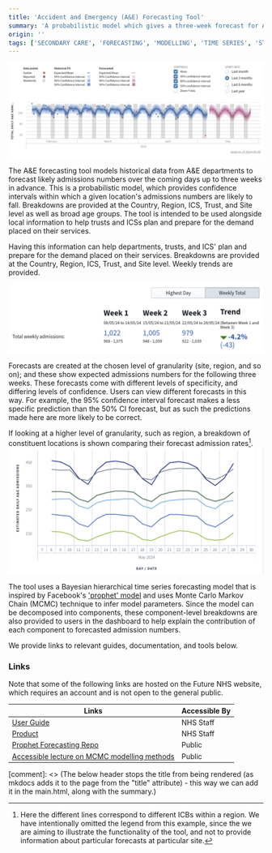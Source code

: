 ```yaml
---
title: 'Accident and Emergency (A&E) Forecasting Tool'
summary: 'A probabilistic model which gives a three-week forecast for A&E departments, predicting their expected admissions loads.'
origin: ''
tags: ['SECONDARY CARE', 'FORECASTING', 'MODELLING', 'TIME SERIES', 'STRUCTURED', 'PYTHON', 'WIP', 'DEPLOYED']
---
```


![Image showing plot of historical and predicted admissions rates. The plot shows the confidence intervals for the model's fit to historical data, and for its predictions.](../images/a_and_e_forecasting/forecast.png)

The A&E forecasting tool models historical data from A&E departments to forecast likely admissions numbers over the coming days up to three weeks in advance. This is a probabilistic model, which provides confidence intervals within which a given location's admissions numbers are likely to fall. Breakdowns are provided at the Country, Region, ICS, Trust, and Site level as well as broad age groups. The tool is intended to be used alongside local information to help trusts and ICSs plan and prepare for the demand placed on their services. 

Having this information can help departments, trusts, and ICS' plan and prepare for the demand placed on their services. Breakdowns are provided at the Country, Region, ICS, Trust, and Site level. Weekly trends are provided. 

![Image of weekly trends being predicted and compared](../images/a_and_e_forecasting/weekly_trends.png)

Forecasts are created at the chosen level of granularity (site, region, and so on); and these show expected admissions numbers for the following three weeks. These forecasts come with different levels of specificity, and differing levels of confidence. Users can view different forecasts in this way. For example, the 95% confidence interval forecast makes a less specific prediction than the 50% CI forecast, but as such the predictions made here are more likely to be correct. 

If looking at a higher level of granularity, such as region, a breakdown of constituent locations is shown comparing their forecast admission rates[^1].
![Example plot showing estimated daily admissions for a range of sites.](../images/a_and_e_forecasting/comparative_forecast.png)

[^1]: Here the different lines correspond to different ICBs within a region. We have intentionally omitted the legend from this example, since the we are aiming to illustrate the functionality of the tool, and not to provide information about particular forecasts at particular site. 

The tool uses a Bayesian hierarchical time series forecasting model that is inspired by Facebook's ['prophet' model](https://github.com/facebook/prophet) and uses Monte Carlo Markov Chain (MCMC) technique to infer model parameters. Since the model can be decomposed into components, these component-level breakdowns are also provided to users in the dashboard to help explain the contribution of each component to forecasted admission numbers.

We provide links to relevant guides, documentation, and tools below.

### Links

Note that some of the following links are hosted on the Future NHS website, which requires an account and is not open to the general public.

Links| Accessible By |
---|---|
[User Guide](https://future.nhs.uk/nationaldataplatformfoundry/view?objectID=121110405)| NHS Staff |
[Product](https://nhs.sharepoint.com/:w:/r/sites/datasciencerepository/Shared%20Documents/General/03%20Doing%20the%20work/06%20Other/FDP%20Transition/Product%20Documentation%20A%26E%20Admissions%20Forecasting%20Tool.docx?d=w38397884e8a94be89e45bcc338458b99&csf=1&web=1&e=LCbt5S)| NHS Staff|
[Prophet Forecasting Repo](https://github.com/facebook/prophet)| Public |
[Accessible lecture on MCMC modelling methods](https://www.youtube.com/watch?v=rZk2FqX2XnY&ab_channel=RichardMcElreath)| Public|


[comment]: <> (The below header stops the title from being rendered (as mkdocs adds it to the page from the "title" attribute) - this way we can add it in the main.html, along with the summary.)